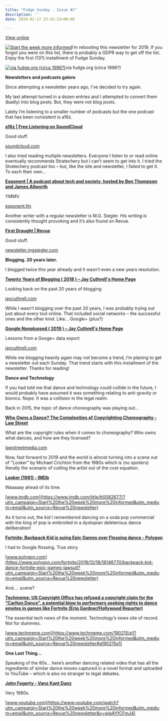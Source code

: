 ```yaml
---
title: "Fudge Sunday - Issue #1"
description: ''
date: 2019-02-17 23:42:23+00:00

---
```


[View online](https://sunday.fudge.org/issues/fudge-sunday-issue-1-161193?utm_campaign=Issue&utm_content=view_in_browser&utm_medium=email&utm_source=Start+the+week+more+informed)

[![Start the week more informed](https://bucketeer-e05bbc84-baa3-437e-9518-adb32be77984.s3.amazonaws.com/public/images/dc84e962-9171-4ef0-a886-2afe427f3cf6_1200x115.png "Start the week more informed")](https://substackcdn.com/image/fetch/f_auto,q_auto:good,fl_progressive:steep/https%3A%2F%2Fbucketeer-e05bbc84-baa3-437e-9518-adb32be77984.s3.amazonaws.com%2Fpublic%2Fimages%2Fdc84e962-9171-4ef0-a886-2afe427f3cf6_1200x115.png)I’m rebooting this newsletter for 2019. If you forgot you were on this list, there is probably a GDPR way to get off the list. Enjoy the first (13?) installment of Fudge Sunday.

[![via fudge.org (circa 1996?)](https://bucketeer-e05bbc84-baa3-437e-9518-adb32be77984.s3.amazonaws.com/public/images/ce3ce1f4-6283-4c96-bb5d-2d9d8f2ae60c_600x168.png "via fudge.org (circa 1996?)")](https://substackcdn.com/image/fetch/f_auto,q_auto:good,fl_progressive:steep/https%3A%2F%2Fbucketeer-e05bbc84-baa3-437e-9518-adb32be77984.s3.amazonaws.com%2Fpublic%2Fimages%2Fce3ce1f4-6283-4c96-bb5d-2d9d8f2ae60c_600x168.png)via fudge.org (circa 1996?)

 **Newsletters and podcasts galore**

Since attempting a newsletter years ago, I’ve decided to try again.

My last attempt turned in a dozen entries and I attempted to convert them (badly) into blog posts. But, they were not blog posts.

Lately I’m listening to a smaller number of podcasts but the one podcast that has been consistent is a16z.

**[a16z | Free Listening on SoundCloud](https://soundcloud.com/a16z?utm_campaign=Start%20the%20week%20more%20informed&utm_medium=email&utm_source=Revue%20newsletter)**

Good stuff.

[soundcloud.com](https://soundcloud.com/a16z?utm_campaign=Start%20the%20week%20more%20informed&utm_medium=email&utm_source=Revue%20newsletter)

I also tried reading multiple newsletters. Everyone I listen to or read online eventually recommends Stratechery but I can’t seem to get into it. I tried the Stratechery podcast too – but, like the site and newsletter, I failed to get it. To each their own…

**[Exponent | A podcast about tech and society, hosted by Ben Thompson and James Allworth](https://exponent.fm/?utm_campaign=Start%20the%20week%20more%20informed&utm_medium=email&utm_source=Revue%20newsletter)**

YMMV.

[exponent.fm](https://exponent.fm/?utm_campaign=Start%20the%20week%20more%20informed&utm_medium=email&utm_source=Revue%20newsletter)

Another writer with a regular newsletter is M.G. Siegler. His writing is consistently thought provoking and it’s also found on Revue.

**[First Draught | Revue](http://newsletter.mgsiegler.com/?utm_campaign=Start%20the%20week%20more%20informed&utm_medium=email&utm_source=Revue%20newsletter)**

Good stuff.

[newsletter.mgsiegler.com](http://newsletter.mgsiegler.com/?utm_campaign=Start%20the%20week%20more%20informed&utm_medium=email&utm_source=Revue%20newsletter)

 **Blogging. 20 years later.**

I blogged twice this year already and it wasn’t even a new years resolution.

**[Twenty Years of Blogging ( 2018 ) – Jay Cuthrell's Home Page](https://jaycuthrell.com/twenty-years-of-blogging/?utm_campaign=Start%20the%20week%20more%20informed&utm_medium=email&utm_source=Revue%20newsletter)**

Looking back on the past 20 years of blogging

[jaycuthrell.com](https://jaycuthrell.com/twenty-years-of-blogging/?utm_campaign=Start%20the%20week%20more%20informed&utm_medium=email&utm_source=Revue%20newsletter)

While I wasn’t blogging over the past 20 years, I was probably trying out just about every tool online. That included social networks – the successful ones and the other kind. Like… Google+ (plus?)

**[Google Nonplussed ( 2019 ) – Jay Cuthrell's Home Page](https://jaycuthrell.com/google-nonplussed/?utm_campaign=Start%20the%20week%20more%20informed&utm_medium=email&utm_source=Revue%20newsletter)**

Lessons from a Googe+ data export

[jaycuthrell.com](https://jaycuthrell.com/google-nonplussed/?utm_campaign=Start%20the%20week%20more%20informed&utm_medium=email&utm_source=Revue%20newsletter)

While me blogging heavily again may not become a trend, I’m planing to get a newsletter out each Sunday. That trend starts with this installment of the newsletter. Thanks for reading!

 **Dance and Technology**

If you had told me that dance and technology could collide in the future, I would probably have assumed it was something relating to anti-gravity or bionics. Nope. It was a collision in the legal realm.

Back in 2015, the topic of dance choreography was playing out…

**[Who Owns a Dance? The Complexities of Copyrighting Choreography - Law Street](https://lawstreetmedia.com/issues/entertainment-and-culture/owns-dance-complexities-copyrighting-choreography/?utm_campaign=Start%20the%20week%20more%20informed&utm_medium=email&utm_source=Revue%20newsletter)**

What are the copyright rules when it comes to choreography? Who owns what dances, and how are they licensed?

[lawstreetmedia.com](https://lawstreetmedia.com/issues/entertainment-and-culture/owns-dance-complexities-copyrighting-choreography/?utm_campaign=Start%20the%20week%20more%20informed&utm_medium=email&utm_source=Revue%20newsletter)

Now, fast forward to 2019 and the world is almost turning into a scene out of “Looker” by Michael Crichton from the 1980s which is (no spoilers) literally the scenario of cutting the artist out of the cost equation.

**[Looker (1981) - IMDb](https://www.imdb.com/title/tt0082677/?utm_campaign=Start%20the%20week%20more%20informed&utm_medium=email&utm_source=Revue%20newsletter)**

Waaaaay ahead of its time.

[www.imdb.com](https://www.imdb.com/title/tt0082677/?utm_campaign=Start%20the%20week%20more%20informed&utm_medium=email&utm_source=Revue%20newsletter)

As it turns out, the kid I remembered dancing on a soda pop commercial with the king of pop is embroiled in a dystopian deleterious dance deliberation!

**[Fortnite: Backpack Kid is suing Epic Games over Flossing dance - Polygon](https://www.polygon.com/fortnite/2018/12/18/18146770/backpack-kid-dance-fortnite-epic-games-lawsuit?utm_campaign=Start%20the%20week%20more%20informed&utm_medium=email&utm_source=Revue%20newsletter)**

I had to Google flossing. True story.

[www.polygon.com](https://www.polygon.com/fortnite/2018/12/18/18146770/backpack-kid-dance-fortnite-epic-games-lawsuit?utm_campaign=Start%20the%20week%20more%20informed&utm_medium=email&utm_source=Revue%20newsletter)

And…. scene?

**[Techmeme: US Copyright Office has refused a copyright claim for the “Carlton Dance”, a potential blow to performers seeking rights to dance emotes in games like Fortnite (Eriq Gardner/Hollywood Reporter)](https://www.techmeme.com/190215/p1?utm_campaign=Start%20the%20week%20more%20informed&utm_medium=email&utm_source=Revue%20newsletter#a190215p1)**

The essential tech news of the moment. Technology’s news site of record. Not for dummies.

[www.techmeme.com](https://www.techmeme.com/190215/p1?utm_campaign=Start%20the%20week%20more%20informed&utm_medium=email&utm_source=Revue%20newsletter#a190215p1)

 **One Last Thing...**

Speaking of the 80s… here’s another dancing related video that has all the ingredients of similar dance moves captured in a novel format and uploaded to YouTube – which is also no stranger to legal debates.

**[John Fogerty - Vanz Kant Danz](https://www.youtube.com/watch?utm_campaign=Start%20the%20week%20more%20informed&utm_medium=email&utm_source=Revue%20newsletter&v=wjpAYfCFmJ4)**

Very 1980s.

[www.youtube.com](https://www.youtube.com/watch?utm_campaign=Start%20the%20week%20more%20informed&utm_medium=email&utm_source=Revue%20newsletter&v=wjpAYfCFmJ4)









